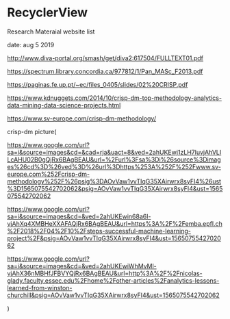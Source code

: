 # RecyclerView


 Research Materaial website list 

date: aug 5 2019

http://www.diva-portal.org/smash/get/diva2:617504/FULLTEXT01.pdf

https://spectrum.library.concordia.ca/977812/1/Pan_MASc_F2013.pdf

https://paginas.fe.up.pt/~ec/files_0405/slides/02%20CRISP.pdf


https://www.kdnuggets.com/2014/10/crisp-dm-top-methodology-analytics-data-mining-data-science-projects.html

https://www.sv-europe.com/crisp-dm-methodology/


crisp-dm picture(

https://www.google.com/url?sa=i&source=images&cd=&cad=rja&uact=8&ved=2ahUKEwj1zLH7luvjAhVLILcAHU02B0gQjRx6BAgBEAU&url=%2Furl%3Fsa%3Di%26source%3Dimages%26cd%3D%26ved%3D%26url%3Dhttps%253A%252F%252Fwww.sv-europe.com%252Fcrisp-dm-methodology%252F%26psig%3DAOvVaw1vvTIqG35XAirwrx8syFI4%26ust%3D1565075542702062&psig=AOvVaw1vvTIqG35XAirwrx8syFI4&ust=1565075542702062


https://www.google.com/url?sa=i&source=images&cd=&ved=2ahUKEwin68a6l-vjAhXq4XMBHeXXAFAQjRx6BAgBEAU&url=https%3A%2F%2Femba.epfl.ch%2F2018%2F04%2F10%2Fsteps-successful-machine-learning-project%2F&psig=AOvVaw1vvTIqG35XAirwrx8syFI4&ust=1565075542702062


https://www.google.com/url?sa=i&source=images&cd=&ved=2ahUKEwiWhMvMl-vjAhX36nMBHfJFBVYQjRx6BAgBEAU&url=http%3A%2F%2Fnicolas-glady.faculty.essec.edu%2Fhome%2Fother-articles%2Fanalytics-lessons-learned-from-winston-churchill&psig=AOvVaw1vvTIqG35XAirwrx8syFI4&ust=1565075542702062

)









